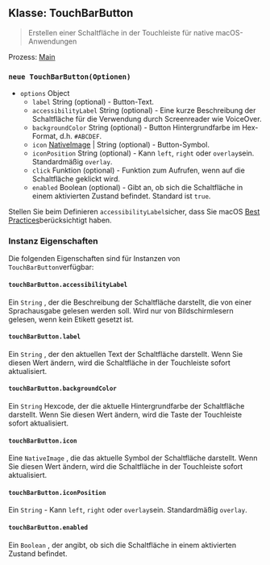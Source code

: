 ## Klasse: TouchBarButton

> Erstellen einer Schaltfläche in der Touchleiste für native macOS-Anwendungen

Prozess: [Main](../glossary.md#main-process)

### `neue TouchBarButton(Optionen)`

* `options` Object
  * `label` String (optional) - Button-Text.
  * `accessibilityLabel` String (optional) - Eine kurze Beschreibung der Schaltfläche für die Verwendung durch Screenreader wie VoiceOver.
  * `backgroundColor` String (optional) - Button Hintergrundfarbe im Hex-Format, d.h. `#ABCDEF`.
  * `icon` [NativeImage](native-image.md) | String (optional) - Button-Symbol.
  * `iconPosition` String (optional) - Kann `left`, `right` oder `overlay`sein. Standardmäßig `overlay`.
  * `click` Funktion (optional) - Funktion zum Aufrufen, wenn auf die Schaltfläche geklickt wird.
  * `enabled` Boolean (optional) - Gibt an, ob sich die Schaltfläche in einem aktivierten Zustand befindet.  Standard ist `true`.

Stellen Sie beim Definieren `accessibilityLabel`sicher, dass Sie macOS [Best Practices](https://developer.apple.com/documentation/appkit/nsaccessibilitybutton/1524910-accessibilitylabel?language=objc)berücksichtigt haben.

### Instanz Eigenschaften

Die folgenden Eigenschaften sind für Instanzen von `TouchBarButton`verfügbar:

#### `touchBarButton.accessibilityLabel`

Ein `String` , der die Beschreibung der Schaltfläche darstellt, die von einer Sprachausgabe gelesen werden soll. Wird nur von Bildschirmlesern gelesen, wenn kein Etikett gesetzt ist.

#### `touchBarButton.label`

Ein `String` , der den aktuellen Text der Schaltfläche darstellt. Wenn Sie diesen Wert ändern, wird die Schaltfläche in der Touchleiste sofort aktualisiert.

#### `touchBarButton.backgroundColor`

Ein `String` Hexcode, der die aktuelle Hintergrundfarbe der Schaltfläche darstellt. Wenn Sie diesen Wert ändern, wird die Taste der Touchleiste sofort aktualisiert.

#### `touchBarButton.icon`

Eine `NativeImage` , die das aktuelle Symbol der Schaltfläche darstellt. Wenn Sie diesen Wert ändern, wird die Schaltfläche in der Touchleiste sofort aktualisiert.

#### `touchBarButton.iconPosition`

Ein `String` - Kann `left`, `right` oder `overlay`sein.  Standardmäßig `overlay`.

#### `touchBarButton.enabled`

Ein `Boolean` , der angibt, ob sich die Schaltfläche in einem aktivierten Zustand befindet.
